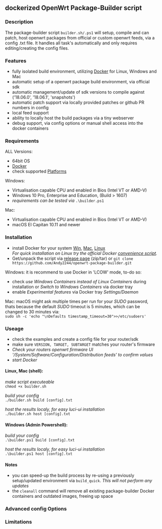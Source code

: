 ## dockerized OpenWrt Package-Builder script

### Description
The package-builder script ```builder.sh/.ps1``` will setup, compile and can patch, host openwrt packages from official or custom openwrt feeds, via a config .txt file. It handles all task's automatically and only requires editing/creating the config files.

### Features
* fully isolated build environment, utilizing [Docker](https://docs.docker.com/install/) for Linux, Windows and Mac
* automatic setup of a openwrt package build environment, via official sdk
* automatic management/update of sdk versions to compile against ('18.06.0', '18.06.1', 'snapshots')
* automatic patch support via locally provided patches or github PR numbers in config
* local feed support
* ability to locally host the build packages via a tiny webserver
* debug support, via config options or manual shell access into the docker containers

### Requirements
ALL Versions:
* 64bit OS
* [Docker](https://docs.docker.com/install/)
* check supported [Platforms](https://docs.docker.com/install/#supported-platforms)

Windows:
* Virtualisation capable CPU and enabled in Bios (Intel VT or AMD-V)
* Windows 10 Pro, Enterprise and Education, (Build > 1607)
* _requirements can be tested via_ ```.\builder.ps1```

Mac:
* Virtualisation capable CPU and enabled in Bios (Intel VT or AMD-V)
* macOS El Capitan 10.11 and newer

### Installation
* install Docker for your system [Win](https://download.docker.com/win/stable/Docker%20for%20Windows%20Installer.exe), [Mac](https://download.docker.com/mac/stable/Docker.dmg), [Linux](https://docs.docker.com/install/#supported-platforms)\
_For quick installation on Linux try the official Docker [convenience script](https://docs.docker.com/install/linux/docker-ce/ubuntu/#install-using-the-convenience-script)._
* Get/unpack the script via [release page](https://github.com/Andy2244/openwrt-package-builder/releases) (zip/tar) or ```git clone https://github.com/Andy2244/openwrt-package-builder.git```

Windows: it is recommend to use Docker in 'LCOW' mode, to-do so:
- check _use Windows Containers instead of Linux Containers_ during installation or _Switch to Windows Containers_ via docker tray
- enable _Experimental features_ via Docker tray _Settings/Daemon_

Mac:
macOS might ask multiple times per run for your _SUDO_ password, thats because the default _SUDO_ timeout is 5 minutes, which can be changed to 30 minutes via:\
```sudo sh -c 'echo "\nDefaults timestamp_timeout=30">>/etc/sudoers'```

### Useage
* check the examples and create a config file for your router/sdk
* make sure ```VERSION, TARGET, SUBTARGET``` matches your router's firmware
* _Check your routers openwrt firmware UI '/System/Software/Configuration/Distribution feeds' to confirm values_
* _start Docker_

#### Linux, Mac (shell):

_make script executeable_ \
```chmod +x builder.sh```

_build your config_ \
```./builder.sh build [config].txt```

_host the results localy, for easy luci-ui installation_ \
```./builder.sh host [config].txt```

#### Windows (Admin Powershell):

_build your config_ \
```.\builder.ps1 build [config].txt```

_host the results localy, for easy luci-ui installation_ \
```.\builder.ps1 host [config].txt```

#### Notes

* you can speed-up the build process by re-using a previously setup/updated environment via ```build_quick```. _This will not perform any updates_
* the ```cleanall``` command will remove all existing package-builder Docker containers and outdated images, freeing up space

### Advanced config Options

### Limitations
